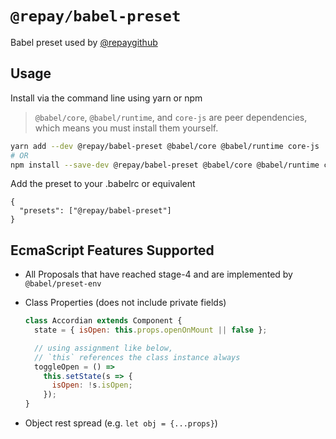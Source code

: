 # `@repay/babel-preset`

Babel preset used by [@repaygithub](https://github.com/repaygithub/)

## Usage

Install via the command line using yarn or npm

> `@babel/core`, `@babel/runtime`, and `core-js` are peer dependencies, which means you must install them yourself.

```bash
yarn add --dev @repay/babel-preset @babel/core @babel/runtime core-js
# OR
npm install --save-dev @repay/babel-preset @babel/core @babel/runtime core-js
```

Add the preset to your .babelrc or equivalent

```.babelrc
{
  "presets": ["@repay/babel-preset"]
}
```

## EcmaScript Features Supported

- All Proposals that have reached stage-4 and are implemented by `@babel/preset-env`
- Class Properties (does not include private fields)

  ```jsx
  class Accordian extends Component {
    state = { isOpen: this.props.openOnMount || false };

    // using assignment like below,
    // `this` references the class instance always
    toggleOpen = () =>
      this.setState(s => {
        isOpen: !s.isOpen;
      });
  }
  ```

- Object rest spread (e.g. `let obj = {...props}`)
